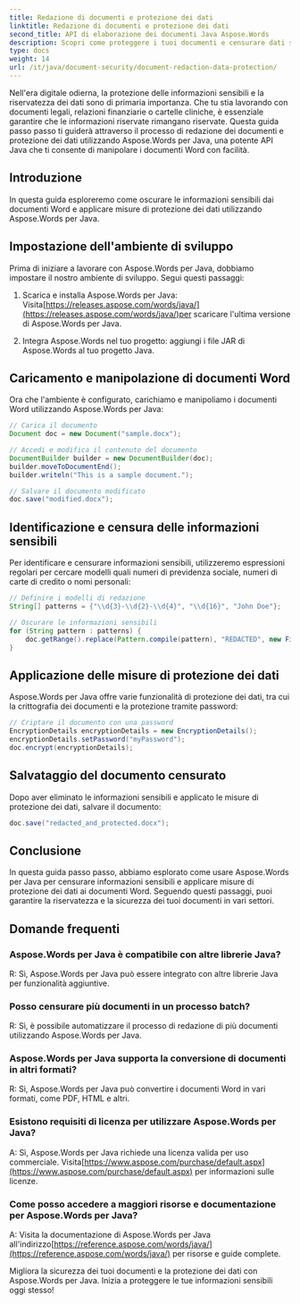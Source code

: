```yaml
---
title: Redazione di documenti e protezione dei dati
linktitle: Redazione di documenti e protezione dei dati
second_title: API di elaborazione dei documenti Java Aspose.Words
description: Scopri come proteggere i tuoi documenti e censurare dati sensibili usando Aspose.Words per Java. Guida passo passo con codice sorgente.
type: docs
weight: 14
url: /it/java/document-security/document-redaction-data-protection/
---
```


Nell'era digitale odierna, la protezione delle informazioni sensibili e la riservatezza dei dati sono di primaria importanza. Che tu stia lavorando con documenti legali, relazioni finanziarie o cartelle cliniche, è essenziale garantire che le informazioni riservate rimangano riservate. Questa guida passo passo ti guiderà attraverso il processo di redazione dei documenti e protezione dei dati utilizzando Aspose.Words per Java, una potente API Java che ti consente di manipolare i documenti Word con facilità.

## Introduzione

In questa guida esploreremo come oscurare le informazioni sensibili dai documenti Word e applicare misure di protezione dei dati utilizzando Aspose.Words per Java. 

## Impostazione dell'ambiente di sviluppo

Prima di iniziare a lavorare con Aspose.Words per Java, dobbiamo impostare il nostro ambiente di sviluppo. Segui questi passaggi:

1.  Scarica e installa Aspose.Words per Java: Visita[https://releases.aspose.com/words/java/](https://releases.aspose.com/words/java/)per scaricare l'ultima versione di Aspose.Words per Java.

2. Integra Aspose.Words nel tuo progetto: aggiungi i file JAR di Aspose.Words al tuo progetto Java.

## Caricamento e manipolazione di documenti Word

Ora che l'ambiente è configurato, carichiamo e manipoliamo i documenti Word utilizzando Aspose.Words per Java:

```java
// Carica il documento
Document doc = new Document("sample.docx");

// Accedi e modifica il contenuto del documento
DocumentBuilder builder = new DocumentBuilder(doc);
builder.moveToDocumentEnd();
builder.writeln("This is a sample document.");

// Salvare il documento modificato
doc.save("modified.docx");
```

## Identificazione e censura delle informazioni sensibili

Per identificare e censurare informazioni sensibili, utilizzeremo espressioni regolari per cercare modelli quali numeri di previdenza sociale, numeri di carte di credito o nomi personali:

```java
// Definire i modelli di redazione
String[] patterns = {"\\d{3}-\\d{2}-\\d{4}", "\\d{16}", "John Doe"};

// Oscurare le informazioni sensibili
for (String pattern : patterns) {
    doc.getRange().replace(Pattern.compile(pattern), "REDACTED", new FindReplaceOptions());
}
```

## Applicazione delle misure di protezione dei dati

Aspose.Words per Java offre varie funzionalità di protezione dei dati, tra cui la crittografia dei documenti e la protezione tramite password:

```java
// Criptare il documento con una password
EncryptionDetails encryptionDetails = new EncryptionDetails();
encryptionDetails.setPassword("myPassword");
doc.encrypt(encryptionDetails);
```

## Salvataggio del documento censurato

Dopo aver eliminato le informazioni sensibili e applicato le misure di protezione dei dati, salvare il documento:

```java
doc.save("redacted_and_protected.docx");
```

## Conclusione

In questa guida passo passo, abbiamo esplorato come usare Aspose.Words per Java per censurare informazioni sensibili e applicare misure di protezione dei dati ai documenti Word. Seguendo questi passaggi, puoi garantire la riservatezza e la sicurezza dei tuoi documenti in vari settori.

## Domande frequenti

### Aspose.Words per Java è compatibile con altre librerie Java?

R: Sì, Aspose.Words per Java può essere integrato con altre librerie Java per funzionalità aggiuntive.

### Posso censurare più documenti in un processo batch?

R: Sì, è possibile automatizzare il processo di redazione di più documenti utilizzando Aspose.Words per Java.

### Aspose.Words per Java supporta la conversione di documenti in altri formati?

R: Sì, Aspose.Words per Java può convertire i documenti Word in vari formati, come PDF, HTML e altri.

### Esistono requisiti di licenza per utilizzare Aspose.Words per Java?

 A: Sì, Aspose.Words per Java richiede una licenza valida per uso commerciale. Visita[https://www.aspose.com/purchase/default.aspx](https://www.aspose.com/purchase/default.aspx) per informazioni sulle licenze.

### Come posso accedere a maggiori risorse e documentazione per Aspose.Words per Java?

A: Visita la documentazione di Aspose.Words per Java all'indirizzo[https://reference.aspose.com/words/java/](https://reference.aspose.com/words/java/) per risorse e guide complete.

Migliora la sicurezza dei tuoi documenti e la protezione dei dati con Aspose.Words per Java. Inizia a proteggere le tue informazioni sensibili oggi stesso!